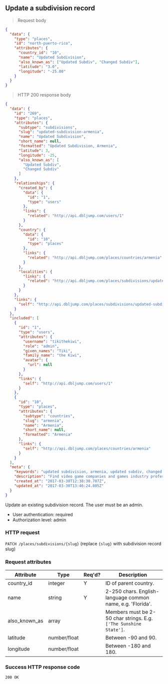 ## <a name="subdivs_update"></a>Update a subdivision record

> Request body

```JSON
{
  "data": {
    "type": "places",
    "id": "north-puerto-rico",
    "attributes": {
      "country_id": "10",
      "name": "Updated Subdivision",
      "also_known_as": ["Updated Subdiv", "Changed Subdiv"],
      "latitude": "3.0",
      "longitude": "-25.00"
    }
  }
}
```

> HTTP 200 response body

```JSON
{
  "data": {
    "id": "269",
    "type": "places",
    "attributes": {
      "subtype": "subdivisions",
      "slug": "updated-subdivision-armenia",
      "name": "Updated Subdivision",
      "short_name": null,
      "formatted": "Updated Subdivision, Armenia",
      "latitude": 3,
      "longitude": -25,
      "also_known_as": [
        "Updated Subdiv",
        "Changed Subdiv"
      ]
    },
    "relationships": {
      "created_by": {
        "data": {
          "id": "1",
          "type": "users"
        },
        "links": {
          "related": "http://api.dbljump.com/users/1"
        }
      },
      "country": {
        "data": {
          "id": "10",
          "type": "places"
        },
        "links": {
          "related": "http://api.dbljump.com/places/countries/armenia"
        }
      },
      "localities": {
        "links": {
          "related": "http://api.dbljump.com/places/subdivisions/updated-subdivision-armenia/localities"
        }
      }
    },
    "links": {
      "self": "http://api.dbljump.com/places/subdivisions/updated-subdivision-armenia"
    }
  },
  "included": [
    {
      "id": "1",
      "type": "users",
      "attributes": {
        "username": "tikithekiwi",
        "role": "admin",
        "given_names": "Tiki",
        "family_name": "the Kiwi",
        "avatar": {
          "url": null
        }
      },
      "links": {
        "self": "http://api.dbljump.com/users/1"
      }
    },
    {
      "id": "10",
      "type": "places",
      "attributes": {
        "subtype": "countries",
        "slug": "armenia",
        "name": "Armenia",
        "short_name": null,
        "formatted": "Armenia"
      },
      "links": {
        "self": "http://api.dbljump.com/places/countries/armenia"
      }
    }
  ],
  "meta": {
    "keywords": "updated subdivision, armenia, updated subdiv, changed subdiv, state, county, place, dbljump, video games, pc games, gaming",
    "description": "Find video game companies and games industry professionals from Updated Subdivision, Armenia at Dbljump.",
    "created_at": "2017-03-30T12:38:30.707Z",
    "updated_at": "2017-03-30T13:46:24.805Z"
  }
}
```

Update an existing subdivision record. The user must be an admin.

* User authentication: required
* Authorization level: admin

### HTTP request

`PATCH /places/subdivisions/{slug}` (replace `{slug}` with subdivision record slug)

### Request attributes

Attribute | Type | Req'd? | Description
--------- | ---- | ------ | -----------
country_id | integer | Y | ID of parent country.
name | string | Y | 2-250 chars. English-language common name, e.g. 'Florida'.
also_known_as | array | | Members must be 2-50 char strings. E.g. `['The Sunshine State']`.
latitude | number/float | | Between -90 and 90.
longitude | number/float | | Between -180 and 180.

### Success HTTP response code

`200 OK`
